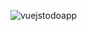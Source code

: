 ![vuejstodoapp](https://user-images.githubusercontent.com/23486819/147560735-29eff152-ce66-4e2c-a141-e2965a3ed2a5.png)
